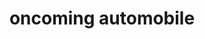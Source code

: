 ---
layout: travel&places
title: oncoming automobile
emoji: oncoming_automobile
permalink: 🚘.html
---